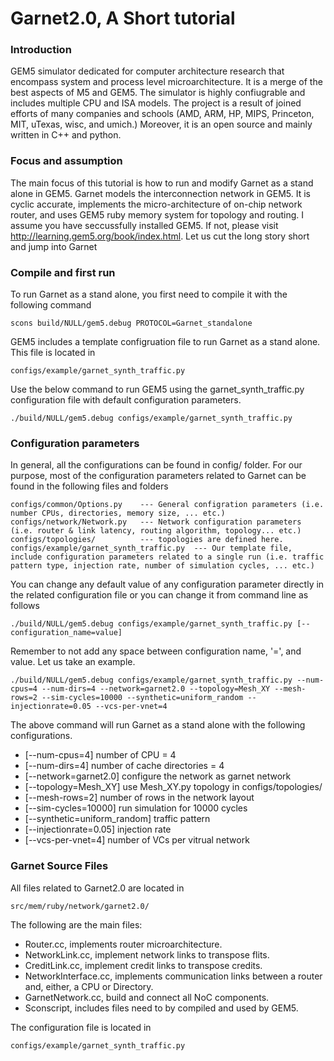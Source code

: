 # Garnet2.0, A Short tutorial
### Introduction
GEM5 simulator dedicated for  computer architecture research that encompass system and process level microarchitecture. It is a merge of the best aspects of  M5 and GEM5. The simulator is highly confiugrable and includes multiple CPU and ISA models. The project is a result of joined efforts of many companies and schools (AMD, ARM, HP, MIPS, Princeton, MIT, uTexas, wisc, and umich.) Moreover, it is an open source and mainly written in C++ and python.
### Focus and assumption
The main focus of this tutorial is how to run and modify Garnet as a stand alone in GEM5. Garnet models the interconnection network in GEM5. It is cyclic accurate, implements the micro-architecture of on-chip network router, and uses GEM5 ruby memory system for topology and routing. I assume you have seccussfully installed GEM5. If not, please visit http://learning.gem5.org/book/index.html. Let us cut the long story short and jump into Garnet
### Compile and first run 
To run Garnet as a stand alone, you first need to compile it with the following command 
```
scons build/NULL/gem5.debug PROTOCOL=Garnet_standalone    
```
GEM5 includes a template configruation file to run Garnet as a stand alone. This file is located in
```
configs/example/garnet_synth_traffic.py
```
Use the below command to run GEM5 using the garnet_synth_traffic.py configuration file with default configuration parameters. 
```
./build/NULL/gem5.debug configs/example/garnet_synth_traffic.py 
```

### Configuration parameters
In general, all the configurations can be found in config/ folder. For our purpose, most of the configuration parameters related to Garnet can be found in the following files and folders 
```
configs/common/Options.py    --- General configration parameters (i.e. number CPUs, directories, memory size, ... etc.)  
configs/network/Network.py   --- Network configuration parameters (i.e. router & link latency, routing algorithm, topology... etc.) 
configs/topologies/          --- topologies are defined here. 
configs/example/garnet_synth_traffic.py  --- Our template file, include configuration parameters related to a single run (i.e. traffic pattern type, injection rate, number of simulation cycles, ... etc.)
```
You can change any default value of any configuration parameter directly in the related configuration file or you can change it from command line as follows
```
./build/NULL/gem5.debug configs/example/garnet_synth_traffic.py [--configuration_name=value]
```
Remember to not add any space between configuration name, '=', and value. Let us take an example. 
```
./build/NULL/gem5.debug configs/example/garnet_synth_traffic.py --num-cpus=4 --num-dirs=4 --network=garnet2.0 --topology=Mesh_XY --mesh-rows=2 --sim-cycles=10000 --synthetic=uniform_random --injectionrate=0.05 --vcs-per-vnet=4
```
The above command will run Garnet as a stand alone with the following configurations. 
* [--num-cpus=4] number of CPU = 4 
* [--num-dirs=4] number of cache directories = 4
* [--network=garnet2.0] configure the network as garnet network
* [--topology=Mesh_XY] use Mesh_XY.py topology in configs/topologies/ 
* [--mesh-rows=2] number of rows in the network layout
* [--sim-cycles=10000] run simulation for 10000 cycles
* [--synthetic=uniform_random] traffic pattern 
* [--injectionrate=0.05] injection rate
* [--vcs-per-vnet=4] number of VCs per vitrual network

### Garnet Source Files
All files related to Garnet2.0 are located in 
```
src/mem/ruby/network/garnet2.0/
```
The following are the main files:
* Router.cc, implements router microarchitecture. 
* NetworkLink.cc, implement network links to transpose flits.
* CreditLink.cc, implement credit links to transpose credits. 
* NetworkInterface.cc, implements communication links between a router and, either, a CPU or Directory. 
* GarnetNetwork.cc, build and connect all NoC components. 
* Sconscript, includes files need to by compiled and used by GEM5.  

The configuration file is located in 
```
configs/example/garnet_synth_traffic.py
```




